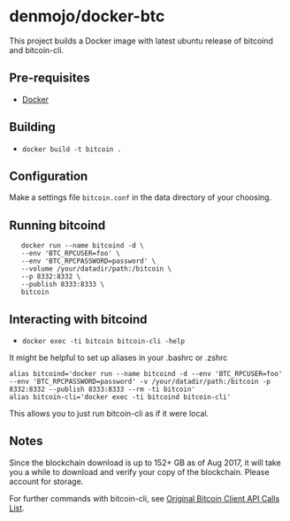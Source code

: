 denmojo/docker-btc
=============

This project builds a Docker image with latest ubuntu release of bitcoind and bitcoin-cli.

## Pre-requisites
  * [Docker][1]

## Building
  * `docker build -t bitcoin .`

## Configuration

Make a settings file `bitcoin.conf` in the data directory of your choosing.

## Running bitcoind
```  
   docker run --name bitcoind -d \
   --env 'BTC_RPCUSER=foo' \
   --env 'BTC_RPCPASSWORD=password' \
   --volume /your/datadir/path:/bitcoin \
   --p 8332:8332 \
   --publish 8333:8333 \
   bitcoin
```

## Interacting with bitcoind
  * `docker exec -ti bitcoin bitcoin-cli -help`

It might be helpful to set up aliases in your .bashrc or .zshrc
```
alias bitcoind='docker run --name bitcoind -d --env 'BTC_RPCUSER=foo' --env 'BTC_RPCPASSWORD=password' -v /your/datadir/path:/bitcoin -p 8332:8332 --publish 8333:8333 --rm -ti bitcoin'
alias bitcoin-cli='docker exec -ti bitcoind bitcoin-cli'
```

This allows you to just run bitcoin-cli as if it were local.

## Notes

Since the blockchain download is up to 152+ GB as of Aug 2017, it will take you a while to download and verify your copy of the blockchain. Please account for storage.

For further commands with bitcoin-cli, see [Original Bitcoin Client API Calls List][2].

[1]: https://www.docker.com/community-edition#/download
[2]: https://en.bitcoin.it/wiki/Original_Bitcoin_client/API_calls_list
